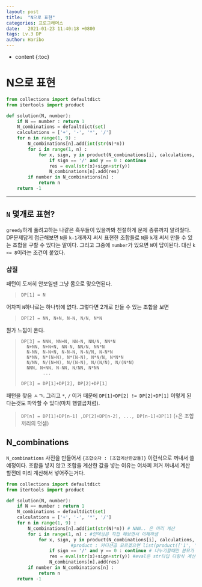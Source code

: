 ```yaml
---
layout: post
title:  "N으로 표현"
categories: 프로그래머스
date:   2021-01-23 11:40:18 +0800
tags: Lv.3 DP
author: Haribo
---
```


* content
{:toc}
# N으로 표현

```python
from collections import defaultdict
from itertools import product

def solution(N, number):
    if N == number : return 1
    N_combinations = defaultdict(set)
    calculations = ['+', '-', '*', '/']
    for n in range(1, 9) :
        N_combinations[n].add(int(str(N)*n))
        for i in range(1, n) :
            for x, sign, y in product(N_combinations[i], calculations, N_combinations[n-i]) :
                if sign == '/' and y == 0 : continue
                res = eval(str(x)+sign+str(y))
                N_combinations[n].add(res)
        if number in N_combinations[n] :
            return n
    return -1
```

---









## `N` 몇개로 표현?

`greedy`하게 풀려고하는 나같은 흑우들이 있을까봐 친절하게 문제 종류까지 알려줬다. DP문제답게 접근해보면 `N`을 `k-1`개까지 써서 표현한 조합들로 `N`을 `k`개 써서 만들 수 있는 조합을 구할 수 있다는 말이다. 그리고 그중에 `number`가 있으면 `N`이 답이된다. 대신 `k <= 8`이라는 조건이 붙었다.

### 삽질

패턴이 도저히 안보일땐 그냥 몸으로 맞으면된다.

> `DP[1] = N`

어차피 `N`하나로는 하나밖에 없다. 그렇다면 2개로 만들 수 있는 조합을 보면

> `DP[2] = NN, N+N, N-N, N/N, N*N`

뭔가 느낌이 온다.

> ```
> DP[3] = NNN, NN+N, NN-N, NN/N, NN*N  
> 	N+NN, N+N+N, NN-N, NN/N, NN*N
> 	N-NN, N-N+N, N-N-N, N-N/N, N-N*N 
> 	N*NN, N*(N+N), N*(N-N), N*N/N, N*N*N
> 	N/NN, N/(N+N), N/(N-N), N/(N/N), N/(N*N)
> 	NNN, N+NN, N-NN, N/NN, N*NN 
>         ...
> ```
>
> 
>
> `DP[3] = DP[1]+DP[2], DP[2]+DP[1]`

패턴을 찾음 ㅅㄱ. 그리고 `*`, `/` 이거 때문에  `DP[1]+DP[2] != DP[2]+DP[1]` 이렇게 된다는것도 파악할 수 있다(마치 행렬곱처럼).

> `DP[n] = DP[1]+DP[n-1] ,DP[2]+DP[n-2], ..., DP[n-1]+DP[1]` (`+`은 조합끼리의 덧셈)

## N_combinations

`N_combinations` 사전을 만들어서 `{조합숫자 : [조합계산한값들]}`  이런식으로 꺼내서 쓸 예정이다. 조합을 넣지 않고 조합을 계산한 값을 넣는 이유는 어차피 저거 꺼내서 계산 할껀데 미리 계산해서 넣어주는거다.

```python
from collections import defaultdict
from itertools import product

def solution(N, number):
    if N == number : return 1
    N_combinations = defaultdict(set)
    calculations = ['+', '-', '*', '/']
    for n in range(1, 9) :
        N_combinations[n].add(int(str(N)*n)) # NNN.. 은 미리 계산
        for i in range(1, n) : #인덱싱은 직접 해보면서 이해하셈
            for x, sign, y in product(N_combinations[i], calculations, N_combinations[n-i]) : #DP[n-k] + DP[k]
              			#product : 카디션곱 모르겠으면 list(product(['1', '2'], ['+', '-'], ['3', '4'])) 돌려보셈
                if sign == '/' and y == 0 : continue # 나누기할때만 분모가 0인지 검사
                res = eval(str(x)+sign+str(y)) #eval은 str타입 다항식 계산해주는 메서드
                N_combinations[n].add(res)
        if number in N_combinations[n] :
            return n
    return -1
```

